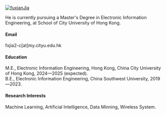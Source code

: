 

[![fuxianJia](https://badgen.net/badge/Github/Jiafuxian/blue?icon=github)](https://github.com/JiaFxian)

He is currently pursuing a Master's Degree in Electronic Information Engineering, at School of City University of Hong Kong.

#### Email
fxjia2-c[at]my.cityu.edu.hk

#### Education
M.E., Electronic Information Engineering, Hong Kong, China City University of Hong Kong, 2024—2025 (expected).\
B.E., Electronic Information Engineering, China Southwest University, 2019—2023.

#### Research Interests
Machine Learning, Artificial Intelligence, Data Minning, Wireless System.